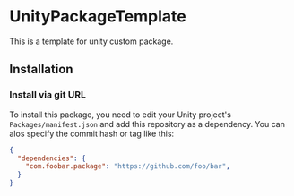 # UnityPackageTemplate
This is a template for unity custom package.

## Installation

### Install via git URL

To install this package, you need to edit your Unity project's `Packages/manifest.json` and add this repository as a dependency. You can alos specify the commit hash or tag like this:
``` json
{
  "dependencies": {
    "com.foobar.package": "https://github.com/foo/bar",
  }
}
```